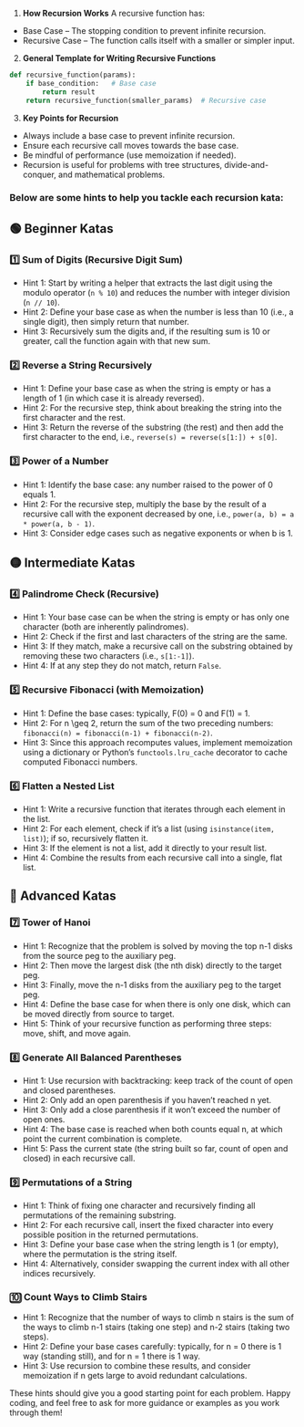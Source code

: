 1. **How Recursion Works**
A recursive function has:
- Base Case – The stopping condition to prevent infinite recursion.
- Recursive Case – The function calls itself with a smaller or simpler input.

2. **General Template for Writing Recursive Functions**
```python
def recursive_function(params):
    if base_condition:   # Base case
        return result
    return recursive_function(smaller_params)  # Recursive case
```

3. **Key Points for Recursion**
- Always include a base case to prevent infinite recursion.
- Ensure each recursive call moves towards the base case.
- Be mindful of performance (use memoization if needed).
- Recursion is useful for problems with tree structures, divide-and-conquer, and mathematical problems.

### Below are some hints to help you tackle each recursion kata:

## 🟢 Beginner Katas

### 1️⃣ Sum of Digits (Recursive Digit Sum)
- Hint 1: Start by writing a helper that extracts the last digit using the modulo operator (`n % 10`) and reduces the number with integer division (`n // 10`).
- Hint 2: Define your base case as when the number is less than 10 (i.e., a single digit), then simply return that number.
- Hint 3: Recursively sum the digits and, if the resulting sum is 10 or greater, call the function again with that new sum.

### 2️⃣ Reverse a String Recursively
- Hint 1: Define your base case as when the string is empty or has a length of 1 (in which case it is already reversed).
- Hint 2: For the recursive step, think about breaking the string into the first character and the rest.  
- Hint 3: Return the reverse of the substring (the rest) and then add the first character to the end, i.e., `reverse(s) = reverse(s[1:]) + s[0]`.

### 3️⃣ Power of a Number
- Hint 1: Identify the base case: any number raised to the power of 0 equals 1.
- Hint 2: For the recursive step, multiply the base by the result of a recursive call with the exponent decreased by one, i.e., `power(a, b) = a * power(a, b - 1)`.
- Hint 3: Consider edge cases such as negative exponents or when b is 1.

## 🟡 Intermediate Katas

### 4️⃣ Palindrome Check (Recursive)
- Hint 1: Your base case can be when the string is empty or has only one character (both are inherently palindromes).
- Hint 2: Check if the first and last characters of the string are the same.
- Hint 3: If they match, make a recursive call on the substring obtained by removing these two characters (i.e., `s[1:-1]`).
- Hint 4: If at any step they do not match, return `False`.

### 5️⃣ Recursive Fibonacci (with Memoization)
- Hint 1: Define the base cases: typically, F(0) = 0 and F(1) = 1.
- Hint 2: For n \geq 2, return the sum of the two preceding numbers: `fibonacci(n) = fibonacci(n-1) + fibonacci(n-2)`.
- Hint 3: Since this approach recomputes values, implement memoization using a dictionary or Python’s `functools.lru_cache` decorator to cache computed Fibonacci numbers.

### 6️⃣ Flatten a Nested List
- Hint 1: Write a recursive function that iterates through each element in the list.
- Hint 2: For each element, check if it’s a list (using `isinstance(item, list)`); if so, recursively flatten it.
- Hint 3: If the element is not a list, add it directly to your result list.
- Hint 4: Combine the results from each recursive call into a single, flat list.

## 🔴 Advanced Katas

### 7️⃣ Tower of Hanoi
- Hint 1: Recognize that the problem is solved by moving the top n-1 disks from the source peg to the auxiliary peg.
- Hint 2: Then move the largest disk (the nth disk) directly to the target peg.
- Hint 3: Finally, move the n-1 disks from the auxiliary peg to the target peg.
- Hint 4: Define the base case for when there is only one disk, which can be moved directly from source to target.
- Hint 5: Think of your recursive function as performing three steps: move, shift, and move again.

### 8️⃣ Generate All Balanced Parentheses
- Hint 1: Use recursion with backtracking: keep track of the count of open and closed parentheses.
- Hint 2: Only add an open parenthesis if you haven’t reached n yet.
- Hint 3: Only add a close parenthesis if it won’t exceed the number of open ones.
- Hint 4: The base case is reached when both counts equal n, at which point the current combination is complete.
- Hint 5: Pass the current state (the string built so far, count of open and closed) in each recursive call.

### 9️⃣ Permutations of a String
- Hint 1: Think of fixing one character and recursively finding all permutations of the remaining substring.
- Hint 2: For each recursive call, insert the fixed character into every possible position in the returned permutations.
- Hint 3: Define your base case when the string length is 1 (or empty), where the permutation is the string itself.
- Hint 4: Alternatively, consider swapping the current index with all other indices recursively.

### 🔟 Count Ways to Climb Stairs
- Hint 1: Recognize that the number of ways to climb n stairs is the sum of the ways to climb n-1 stairs (taking one step) and n-2 stairs (taking two steps).
- Hint 2: Define your base cases carefully: typically, for n = 0 there is 1 way (standing still), and for n = 1 there is 1 way.
- Hint 3: Use recursion to combine these results, and consider memoization if n gets large to avoid redundant calculations.

These hints should give you a good starting point for each problem. Happy coding, and feel free to ask for more guidance or examples as you work through them!